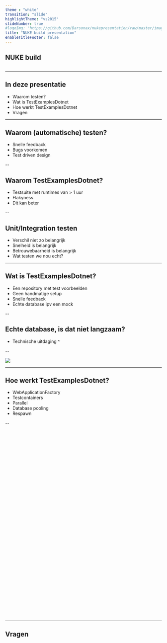 ```yaml
---
theme : "white"
transition: "slide"
highlightTheme: "vs2015"
slideNumber: true
#logoImg: "https://github.com/Barsonax/nukepresentation/raw/master/images/nukeIcon.png"
title: "NUKE build presentation"
enableTitleFooter: false
---
```


## NUKE build

<a>
    <img style="border: unset; box-shadow: unset" data-src="https://github.com/Barsonax/nukepresentation/raw/master/images/nukeIcon.png">
</a>

---

## In deze presentatie

- Waarom testen?
- Wat is TestExamplesDotnet
- Hoe werkt TestExamplesDotnet
- Vragen

---

## Waarom (automatische) testen?

- Snelle feedback
- Bugs voorkomen
- Test driven design

--

## Waarom TestExamplesDotnet?

- Testsuite met runtimes van > 1 uur
- Flakyness
- Dit kan beter

--

## Unit/Integration testen

- Verschil niet zo belangrijk
- Snelheid is belangrijk
- Betrouwebaarheid is belangrijk
- Wat testen we nou echt?

---

## Wat is TestExamplesDotnet?

- Een repository met test voorbeelden
- Geen handmatige setup
- Snelle feedback
- Echte database ipv een mock

--

## Echte database, is dat niet langzaam?

- Technische uitdaging ^

--

![](https://media.githubusercontent.com/media/Barsonax/TestExamplesDotnet/master/Media/2000testsin10sec.gif)

---

## Hoe werkt TestExamplesDotnet?

- WebApplicationFactory
- Testcontainers
- Parallel
- Database pooling
- Respawn

--


<a>
    <img height=600em data-src="https://media.githubusercontent.com/media/Barsonax/TestExamplesDotnet/bf2ca7e4c629d884829c60a3f50a7434c7a66b79/Media/ApiTestsFlowChart.drawio.svg">
</a>

---

## Vragen
